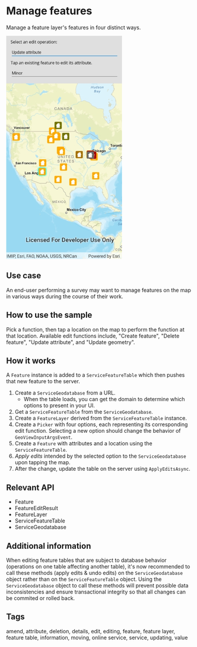 # Manage features

Manage a feature layer's features in four distinct ways.

![Image of managing features](ManageFeatures.jpg)

## Use case

An end-user performing a survey may want to manage features on the map in various ways during the course of their work.

## How to use the sample

Pick a function, then tap a location on the map to perform the function at that location. Available edit functions include, "Create feature", "Delete feature", "Update attribute", and "Update geometry".

## How it works

A `Feature` instance is added to a `ServiceFeatureTable` which then pushes that new feature to the server.

1. Create a `ServiceGeodatabase` from a URL.
   * When the table loads, you can get the domain to determine which options to present in your UI.
2. Get a `ServiceFeatureTable` from the `ServiceGeodatabase`.
3. Create a `FeatureLayer` derived from the `ServiceFeatureTable` instance.
4. Create a `Picker` with four options, each representing its corresponding edit function. Selecting a new option should change the behavior of `GeoViewInputArgsEvent`.
5. Create a `Feature` with attributes and a location using the `ServiceFeatureTable`.
6. *Apply edits* intended by the selected option to the `ServiceGeodatabase` upon tapping the map.
7. After the change, update the table on the server using `ApplyEditsAsync`.

## Relevant API

* Feature
* FeatureEditResult
* FeatureLayer
* ServiceFeatureTable
* ServiceGeodatabase

## Additional information

When editing feature tables that are subject to database behavior (operations on one table affecting another table), it's now recommended to call these methods (apply edits & undo edits) on the `ServiceGeodatabase` object rather than on the `ServiceFeatureTable` object. Using the `ServiceGeodatabase` object to call these methods will prevent possible data inconsistencies and ensure transactional integrity so that all changes can be commited or rolled back.

## Tags

amend, attribute, deletion, details, edit, editing, feature, feature layer, feature table, information, moving, online service, service, updating, value
